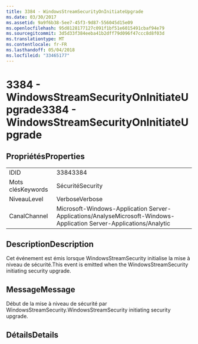 ```yaml
---
title: 3384 - WindowsStreamSecurityOnInitiateUpgrade
ms.date: 03/30/2017
ms.assetid: 9a9f6b38-5ee7-45f3-9d87-556045d15e09
ms.openlocfilehash: 95d8128177127c091f1bf51e6015491cbaf94e79
ms.sourcegitcommit: 3d5d33f384eeba41b2dff79d096f47ccc8d8f03d
ms.translationtype: MT
ms.contentlocale: fr-FR
ms.lasthandoff: 05/04/2018
ms.locfileid: "33465177"
---
```

# <a name="3384---windowsstreamsecurityoninitiateupgrade"></a><span data-ttu-id="32fe6-102">3384 - WindowsStreamSecurityOnInitiateUpgrade</span><span class="sxs-lookup"><span data-stu-id="32fe6-102">3384 - WindowsStreamSecurityOnInitiateUpgrade</span></span>
## <a name="properties"></a><span data-ttu-id="32fe6-103">Propriétés</span><span class="sxs-lookup"><span data-stu-id="32fe6-103">Properties</span></span>  
  
|||  
|-|-|  
|<span data-ttu-id="32fe6-104">ID</span><span class="sxs-lookup"><span data-stu-id="32fe6-104">ID</span></span>|<span data-ttu-id="32fe6-105">3384</span><span class="sxs-lookup"><span data-stu-id="32fe6-105">3384</span></span>|  
|<span data-ttu-id="32fe6-106">Mots clés</span><span class="sxs-lookup"><span data-stu-id="32fe6-106">Keywords</span></span>|<span data-ttu-id="32fe6-107">Sécurité</span><span class="sxs-lookup"><span data-stu-id="32fe6-107">Security</span></span>|  
|<span data-ttu-id="32fe6-108">Niveau</span><span class="sxs-lookup"><span data-stu-id="32fe6-108">Level</span></span>|<span data-ttu-id="32fe6-109">Verbose</span><span class="sxs-lookup"><span data-stu-id="32fe6-109">Verbose</span></span>|  
|<span data-ttu-id="32fe6-110">Canal</span><span class="sxs-lookup"><span data-stu-id="32fe6-110">Channel</span></span>|<span data-ttu-id="32fe6-111">Microsoft-Windows-Application Server-Applications/Analyse</span><span class="sxs-lookup"><span data-stu-id="32fe6-111">Microsoft-Windows-Application Server-Applications/Analytic</span></span>|  
  
## <a name="description"></a><span data-ttu-id="32fe6-112">Description</span><span class="sxs-lookup"><span data-stu-id="32fe6-112">Description</span></span>  
 <span data-ttu-id="32fe6-113">Cet événement est émis lorsque WindowsStreamSecurity initialise la mise à niveau de sécurité.</span><span class="sxs-lookup"><span data-stu-id="32fe6-113">This event is emitted when the WindowsStreamSecurity initiating security upgrade.</span></span>  
  
## <a name="message"></a><span data-ttu-id="32fe6-114">Message</span><span class="sxs-lookup"><span data-stu-id="32fe6-114">Message</span></span>  
 <span data-ttu-id="32fe6-115">Début de la mise à niveau de sécurité par WindowsStreamSecurity.</span><span class="sxs-lookup"><span data-stu-id="32fe6-115">WindowsStreamSecurity initiating security upgrade.</span></span>  
  
## <a name="details"></a><span data-ttu-id="32fe6-116">Détails</span><span class="sxs-lookup"><span data-stu-id="32fe6-116">Details</span></span>

